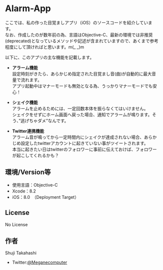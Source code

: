 # Alarm-App
ここでは、私の作った目覚ましアプリ（iOS）のソースコードを紹介しています。  
なお、作成したのが数年前の為、言語はObjective-C、最新の環境では非推奨(deprecated)となっているメソッドや記述が含まれていますので、あくまで参考程度にして頂ければと思います。m(_ _)m  
  
以下に、このアプリの主な機能を記載します。

* __アラーム機能__  
設定時刻がきたら、あらかじめ指定された目覚まし音(曲)が自動的に最大音量で流れます。  
アプリ起動中はマナーモードも無効となる為、うっかりマナーモードでも安心！

* __シェイク機能__  
アラームを止めるためには、一定回数本体を振らなくてはいけません。  
シェイクをせずにホーム画面へ戻った場合、通知でアラームが鳴ります。そう、”逃げちゃダメ”なんです。

* __Twitter連携機能__  
アラーム音が鳴ってから一定時間内にシェイクが達成されない場合、あらかじめ設定したtwitterアカウントに起きていない事がツイートされます。  
本当に起きたい日はtwitterのフォロワーに事前に伝えておけば、フォロワーが起こしてくれるかも？
  
## 環境/Version等
* 使用言語：Objective-C  
* Xcode：8.2  
* iOS：8.0　（Deployment Target）  

## License
No License

## 作者
Shuji Takahashi  
* Twitter:[@Meganecomputer](https://twitter.com/Meganecomputer "Twitter")

